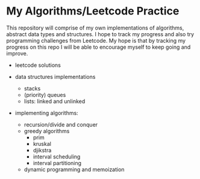 # My Algorithms/Leetcode Practice

This repository will comprise of my own implementations of algorithms, abstract data types and structures. I hope to track my progress and also try programming challenges from Leetcode. My hope is that by tracking my progress on this repo I will be able to encourage myself to keep going and improve.

- leetcode solutions

- data structures implementations
    - stacks
    - (priority) queues
    - lists: linked and unlinked
- implementing algorithms:
    - recursion/divide and conquer
    - greedy algorithms 
        - prim
        - kruskal 
        - djikstra
        - interval scheduling
        - interval partitioning
    - dynamic programming and memoization

